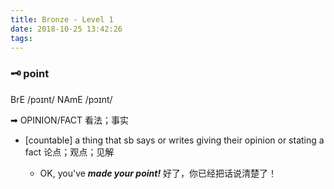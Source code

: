 ```yaml
---
title: Bronze - Level 1
date: 2018-10-25 13:42:26
tags:
---
```


### 🗝 point

BrE /pɔɪnt/
NAmE /pɔɪnt/

➡ OPINION/FACT 看法；事实

- [countable] a thing that sb says or writes giving their opinion or stating a fact 论点；观点；见解

  - OK, you've _**made your point!**_
    好了，你已经把话说清楚了！
